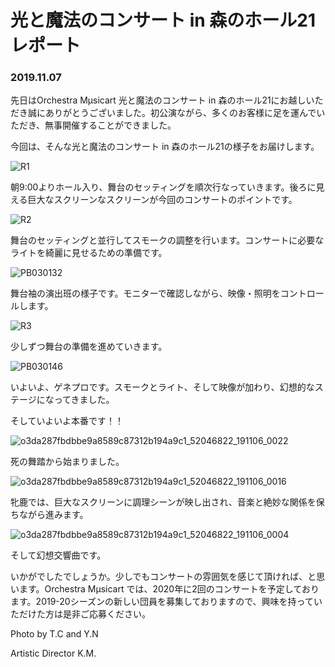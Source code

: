 

# 光と魔法のコンサート in 森のホール21レポート

### 2019.11.07

先日はOrchestra Mµsicart 光と魔法のコンサート in 森のホール21にお越しいただき誠にありがとうございました。初公演ながら、多くのお客様に足を運んでいただき、無事開催することができました。

今回は、そんな光と魔法のコンサート in 森のホール21の様子をお届けします。

![R1](./assets/R1.JPG)

朝9:00よりホール入り、舞台のセッティングを順次行なっていきます。後ろに見える巨大なスクリーンなスクリーンが今回のコンサートのポイントです。



![R2](./assets/R2.JPG)

舞台のセッティングと並行してスモークの調整を行います。コンサートに必要なライトを綺麗に見せるための準備です。



![PB030132](./assets/R3.JPG)

舞台袖の演出班の様子です。モニターで確認しながら、映像・照明をコントロールします。



![R3](./assets/R4.JPG)

少しずつ舞台の準備を進めていきます。



![PB030146](./assets/R5.JPG)

いよいよ、ゲネプロです。スモークとライト、そして映像が加わり、幻想的なステージになってきました。



そしていよいよ本番です！！

![o3da287fbdbbe9a8589c87312b194a9c1_52046822_191106_0022](./assets/R6.jpg)

死の舞踏から始まりました。



![o3da287fbdbbe9a8589c87312b194a9c1_52046822_191106_0016](./assets/R7.jpg)

牝鹿では、巨大なスクリーンに調理シーンが映し出され、音楽と絶妙な関係を保ちながら進みます。



![o3da287fbdbbe9a8589c87312b194a9c1_52046822_191106_0004](./assets/R8.jpg)

そして幻想交響曲です。



いかがでしたでしょうか。少しでもコンサートの雰囲気を感じて頂ければ、と思います。Orchestra Mµsicart では、2020年に2回のコンサートを予定しております。2019-20シーズンの新しい団員を募集しておりますので、興味を持っていただけた方は是非ご応募ください。



Photo by T.C and Y.N

Artistic Director K.M.